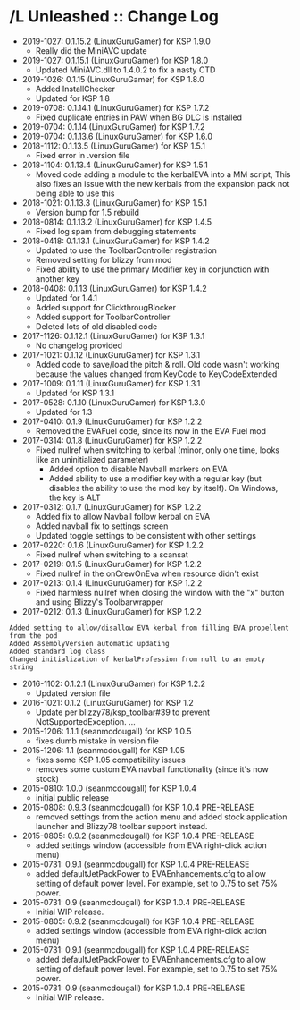 # <AddOn Name> /L Unleashed :: Change Log

* 2019-1027: 0.1.15.2 (LinuxGuruGamer) for KSP 1.9.0
	+ Really did the MiniAVC update
* 2019-1027: 0.1.15.1 (LinuxGuruGamer) for KSP 1.8.0
	+ Updated MiniAVC.dll to 1.4.0.2 to fix a nasty CTD
* 2019-1026: 0.1.15 (LinuxGuruGamer) for KSP 1.8.0
	+ Added InstallChecker
	+ Updated for KSP 1.8
* 2019-0708: 0.1.14.1 (LinuxGuruGamer) for KSP 1.7.2
	+ Fixed duplicate entries in PAW when BG DLC is installed
* 2019-0704: 0.1.14 (LinuxGuruGamer) for KSP 1.7.2
* 2019-0704: 0.1.13.6 (LinuxGuruGamer) for KSP 1.6.0
* 2018-1112: 0.1.13.5 (LinuxGuruGamer) for KSP 1.5.1
	+ Fixed error in .version file
* 2018-1104: 0.1.13.4 (LinuxGuruGamer) for KSP 1.5.1
	+ Moved code adding a module to the kerbalEVA into a MM script,  This also fixes an issue with the new kerbals from the expansion pack not being able to use this
* 2018-1021: 0.1.13.3 (LinuxGuruGamer) for KSP 1.5.1
	+ Version bump for 1.5 rebuild
* 2018-0814: 0.1.13.2 (LinuxGuruGamer) for KSP 1.4.5
	+ Fixed log spam from debugging statements
* 2018-0418: 0.1.13.1 (LinuxGuruGamer) for KSP 1.4.2
	+ Updated to use the ToolbarController registration
	+ Removed setting for blizzy from mod
	+ Fixed ability to use the primary Modifier key in conjunction with another key
* 2018-0408: 0.1.13 (LinuxGuruGamer) for KSP 1.4.2
	+ Updated for 1.4.1
	+ Added support for ClickthrougBlocker
	+ Added support for ToolbarController
	+ Deleted lots of old disabled code
* 2017-1126: 0.1.12.1 (LinuxGuruGamer) for KSP 1.3.1
	+ No changelog provided
* 2017-1021: 0.1.12 (LinuxGuruGamer) for KSP 1.3.1
	+ Added code to save/load the pitch & roll.  Old code wasn't working because the values changed from KeyCode to KeyCodeExtended
* 2017-1009: 0.1.11 (LinuxGuruGamer) for KSP 1.3.1
	+ Updated for KSP 1.3.1
* 2017-0528: 0.1.10 (LinuxGuruGamer) for KSP 1.3.0
	+ Updated for 1.3
* 2017-0410: 0.1.9 (LinuxGuruGamer) for KSP 1.2.2
	+ Removed the EVAFuel code, since its now in the EVA Fuel mod
* 2017-0314: 0.1.8 (LinuxGuruGamer) for KSP 1.2.2
	+ Fixed nullref when switching to kerbal (minor, only one time, looks like an uninitialized parameter)
		- Added option to disable Navball markers on EVA
		- Added ability to use a modifier key with a regular key (but disables the ability to use the mod key by itself).  On Windows, the key is ALT
* 2017-0312: 0.1.7 (LinuxGuruGamer) for KSP 1.2.2
	+ Added fix to allow Navball follow kerbal on EVA
	+ Added navball fix to settings screen
	+ Updated toggle settings to be consistent with other settings
* 2017-0220: 0.1.6 (LinuxGuruGamer) for KSP 1.2.2
	+ Fixed nullref when switching to a scansat
* 2017-0219: 0.1.5 (LinuxGuruGamer) for KSP 1.2.2
	+ Fixed nullref in the onCrewOnEva when resource didn't exist
* 2017-0213: 0.1.4 (LinuxGuruGamer) for KSP 1.2.2
	+ Fixed harmless nullref when closing the window with the "x" button and using Blizzy's Toolbarwrapper
* 2017-0212: 0.1.3 (LinuxGuruGamer) for KSP 1.2.2
```
Added setting to allow/disallow EVA kerbal from filling EVA propellent from the pod
Added AssemblyVersion automatic updating
Added standard log class
Changed initialization of kerbalProfession from null to an empty string
```
* 2016-1102: 0.1.2.1 (LinuxGuruGamer) for KSP 1.2.2
	+ Updated version file
* 2016-1021: 0.1.2 (LinuxGuruGamer) for KSP 1.2
	+ Update per blizzy78/ksp_toolbar#39 to prevent NotSupportedException. …
* 2015-1206: 1.1.1 (seanmcdougall) for KSP 1.0.5
	+ fixes dumb mistake in version file
* 2015-1206: 1.1 (seanmcdougall) for KSP 1.05
	+ fixes some KSP 1.05 compatibility issues
	+ removes some custom EVA navball functionality (since it's now stock)
* 2015-0810: 1.0.0 (seanmcdougall) for KSP 1.0.4
	+ initial public release
* 2015-0808: 0.9.3 (seanmcdougall) for KSP 1.0.4 PRE-RELEASE
	+ removed settings from the action menu and added stock application launcher and Blizzy78 toolbar support instead.
* 2015-0805: 0.9.2 (seanmcdougall) for KSP 1.0.4 PRE-RELEASE
	+ added settings window (accessible from EVA right-click action menu)
* 2015-0731: 0.9.1 (seanmcdougall) for KSP 1.0.4 PRE-RELEASE
	+ added defaultJetPackPower to EVAEnhancements.cfg to allow setting of default power level.  For example, set to 0.75 to set 75% power.
* 2015-0731: 0.9 (seanmcdougall) for KSP 1.0.4 PRE-RELEASE
	+ Initial WIP release.
* 2015-0805: 0.9.2 (seanmcdougall) for KSP 1.0.4 PRE-RELEASE
	+ added settings window (accessible from EVA right-click action menu)
* 2015-0731: 0.9.1 (seanmcdougall) for KSP 1.0.4 PRE-RELEASE
	+ added defaultJetPackPower to EVAEnhancements.cfg to allow setting of default power level.  For example, set to 0.75 to set 75% power.
* 2015-0731: 0.9 (seanmcdougall) for KSP 1.0.4 PRE-RELEASE
	+ Initial WIP release.
